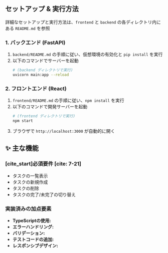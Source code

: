 ## セットアップ & 実行方法

詳細なセットアップと実行方法は、`frontend` と `backend` の各ディレクトリ内にある `README.md` を参照

### 1. バックエンド (FastAPI)

1.  `backend/README.md` の手順に従い、仮想環境の有効化と `pip install` を実行
2.  以下のコマンドでサーバーを起動
    ```bash
    # (backend ディレクトリで実行)
    uvicorn main:app --reload
    ```

### 2. フロントエンド (React)

1.  `frontend/README.md` の手順に従い、`npm install` を実行
2.  以下のコマンドで開発サーバーを起動
    ```bash
    # (frontend ディレクトリで実行)
    npm start
    ```
3.  ブラウザで `http://localhost:3000` が自動的に開く

## ✨ 主な機能

### [cite_start]必須要件 [cite: 7-21]
* タスクの一覧表示
* タスクの新規作成
* タスクの削除
* タスクの完了/未完了の切り替え

### 実装済みの加点要素
* **TypeScriptの使用:**
* **エラーハンドリング:** 
* **バリデーション:** 
* **テストコードの追加:** 
* **レスポンシブデザイン:**